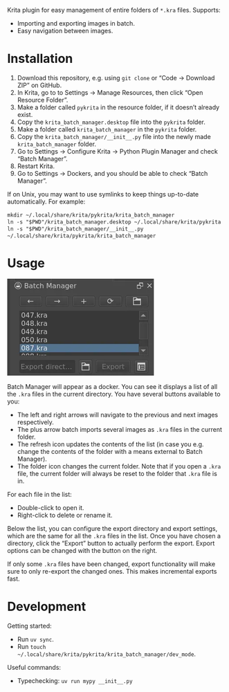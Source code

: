 Krita plugin for easy management of entire folders of `*.kra` files.
Supports:
- Importing and exporting images in batch.
- Easy navigation between images.

# Installation

1. Download this repository, e.g. using `git clone` or “Code → Download ZIP” on GitHub.
1. In Krita, go to to Settings → Manage Resources, then click “Open Resource Folder”.
1. Make a folder called `pykrita` in the resource folder, if it doesn’t already exist.
1. Copy the `krita_batch_manager.desktop` file into the `pykrita` folder.
1. Make a folder called `krita_batch_manager` in the `pykrita` folder.
1. Copy the `krita_batch_manager/__init__.py` file into the newly made `krita_batch_manager` folder.
1. Go to Settings → Configure Krita → Python Plugin Manager and check “Batch Manager”.
1. Restart Krita.
1. Go to Settings → Dockers, and you should be able to check “Batch Manager”.

If on Unix, you may want to use symlinks to keep things up-to-date automatically.
For example:

```
mkdir ~/.local/share/krita/pykrita/krita_batch_manager
ln -s "$PWD"/krita_batch_manager.desktop ~/.local/share/krita/pykrita
ln -s "$PWD"/krita_batch_manager/__init__.py ~/.local/share/krita/pykrita/krita_batch_manager
```

# Usage

![](demo.webp)

Batch Manager will appear as a docker.
You can see it displays a list of all the `.kra` files in the current directory.
You have several buttons available to you:
- The left and right arrows will navigate to the previous and next images respectively.
- The plus arrow batch imports several images as `.kra` files in the current folder.
- The refresh icon updates the contents of the list
	(in case you e.g. change the contents of the folder with a means external to Batch Manager).
- The folder icon changes the current folder.
	Note that if you open a `.kra` file, the current folder will always be reset
	to the folder that `.kra` file is in.

For each file in the list:
- Double-click to open it.
- Right-click to delete or rename it.

Below the list, you can configure the export directory and export settings,
which are the same for all the `.kra` files in the list.
Once you have chosen a directory, click the “Export” button to actually perform the export.
Export options can be changed with the button on the right.

If only some `.kra` files have been changed,
export functionality will make sure to only re-export the changed ones.
This makes incremental exports fast.

# Development

Getting started:
- Run `uv sync`.
- Run `touch ~/.local/share/krita/pykrita/krita_batch_manager/dev_mode`.

Useful commands:
- Typechecking: `uv run mypy __init__.py`
